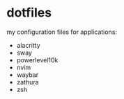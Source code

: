 # dotfiles
my configuration files for applications:
- alacritty
- sway
- powerlevel10k
- nvim
- waybar
- zathura
- zsh

